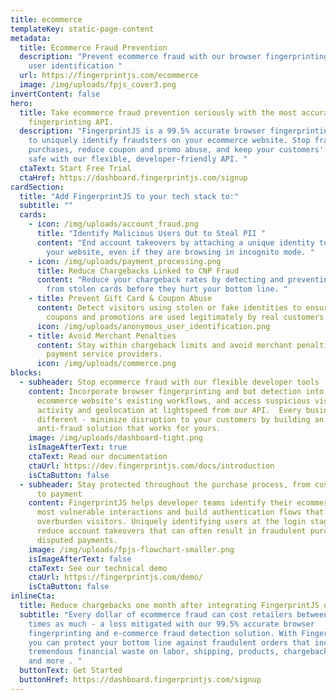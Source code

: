 ```yaml
---
title: ecommerce
templateKey: static-page-content
metadata:
  title: Ecommerce Fraud Prevention
  description: "Prevent ecommerce fraud with our browser fingerprinting API for
    user identification "
  url: https://fingerprintjs.com/ecommerce
  image: /img/uploads/fpjs_cover3.png
invertContent: false
hero:
  title: Take ecommerce fraud prevention seriously with the most accurate browser
    fingerprinting API.
  description: "FingerprintJS is a 99.5% accurate browser fingerprinting tool used
    to uniquely identify fraudsters on your ecommerce website. Stop fraudulent
    purchases, reduce coupon and promo abuse, and keep your customers' accounts
    safe with our flexible, developer-friendly API. "
  ctaText: Start Free Trial
  ctaHref: https://dashboard.fingerprintjs.com/signup
cardSection:
  title: "Add FingerprintJS to your tech stack to:"
  subtitle: ""
  cards:
    - icon: /img/uploads/account_fraud.png
      title: "Identify Malicious Users Out to Steal PII "
      content: "End account takeovers by attaching a unique identity to visitors to
        your website, even if they are browsing in incognito mode. "
    - icon: /img/uploads/payment_processing.png
      title: Reduce Chargebacks Linked to CNP Fraud
      content: "Reduce your chargeback rates by detecting and preventing purchases
        from stolen cards before they hurt your bottom line. "
    - title: Prevent Gift Card & Coupon Abuse
      content: Detect visitors using stolen or fake identities to ensure that your
        coupons and promotions are used legitimately by real customers.
      icon: /img/uploads/anonymous_user_identification.png
    - title: Avoid Merchant Penalties
      content: Stay within chargeback limits and avoid merchant penalties imposed by
        payment service providers.
      icon: /img/uploads/commerce.png
blocks:
  - subheader: Stop ecommerce fraud with our flexible developer tools
    content: Incorporate browser fingerprinting and bot detection into your
      ecommerce website's existing workflows, and access suspicious visitor
      activity and geolocation at lightspeed from our API.  Every business is
      different - minimize disruption to your customers by building an
      anti-fraud solution that works for yours.
    image: /img/uploads/dashboard-tight.png
    isImageAfterText: true
    ctaText: Read our documentation
    ctaUrl: https://dev.fingerprintjs.com/docs/introduction
    isCtaButton: false
  - subheader: Stay protected throughout the purchase process, from customer login
      to payment
    content: FingerprintJS helps developer teams identify their ecommerce site's
      most vulnerable interactions and build authentication flows that won't
      overburden visitors. Uniquely identifying users at the login stage will
      reduce account takeovers that can often result in fraudulent purchases and
      disputed payments.
    image: /img/uploads/fpjs-flowchart-smaller.png
    isImageAfterText: false
    ctaText: See our technical demo
    ctaUrl: https://fingerprintjs.com/demo/
    isCtaButton: false
inlineCta:
  title: Reduce chargebacks one month after integrating FingerprintJS on your website.
  subtitle: "Every dollar of ecommerce fraud can cost retailers between 3 to 4
    times as much - a loss mitigated with our 99.5% accurate browser
    fingerprinting and e-commerce fraud detection solution. With FingerprintJS,
    you can protect your bottom line against fraudulent orders that incur
    tremendous financial waste on labor, shipping, products, chargebacks, fines
    and more . "
  buttonText: Get Started
  buttonHref: https://dashboard.fingerprintjs.com/signup
---
```

